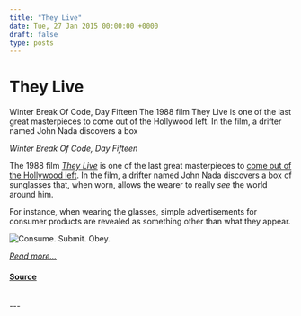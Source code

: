 ```yaml
---
title: "They Live"
date: Tue, 27 Jan 2015 00:00:00 +0000
draft: false
type: posts
---
```

# They Live





 Winter Break Of Code, Day Fifteen The 1988 film They Live is one of the last great masterpieces to come out of the Hollywood left. In the film, a drifter named John Nada discovers a box

_Winter Break Of Code, Day Fifteen_

The 1988 film [_They Live_](http://www.imdb.com/title/tt0096256/?ref_=nv_sr_1) is one of the last great masterpieces to [come out of the Hollywood left](https://www.youtube.com/watch?v=18qD9hmU9xg). In the film, a drifter named John Nada discovers a box of sunglasses that, when worn, allows the wearer to really _see_ the world around him.

For instance, when wearing the glasses, simple advertisements for consumer products are revealed as something other than what they appear.

![Consume. Submit. Obey.](/blog/images/theylive-messages.png)

[_Read more..._](https://signal.org/blog/they-live/)

#### [Source](https://signal.org/blog/they-live/)

<br/>
---
